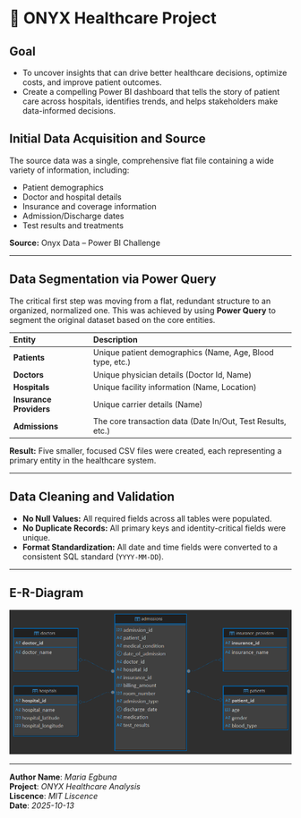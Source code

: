 # 🏥 ONYX Healthcare Project

## Goal

* To uncover insights that can drive better healthcare decisions, optimize costs, and improve patient outcomes.
* Create a compelling Power BI dashboard that tells the story of patient care across hospitals, identifies trends, and helps stakeholders make data-informed decisions.

## Initial Data Acquisition and Source

The source data was a single, comprehensive flat file containing a wide variety of information, including:

* Patient demographics
* Doctor and hospital details
* Insurance and coverage information
* Admission/Discharge dates
* Test results and treatments

**Source:** Onyx Data – Power BI Challenge

---

## Data Segmentation via Power Query

The critical first step was moving from a flat, redundant structure to an organized, normalized one. This was achieved by using **Power Query** to segment the original dataset based on the core entities.

| Entity | Description |
| :--- | :--- |
| **Patients** | Unique patient demographics (Name, Age, Blood type, etc.) |
| **Doctors** | Unique physician details (Doctor Id, Name) |
| **Hospitals** | Unique facility information (Name, Location) |
| **Insurance Providers** | Unique carrier details (Name) |
| **Admissions** | The core transaction data (Date In/Out, Test Results, etc.) |

**Result:** Five smaller, focused CSV files were created, each representing a primary entity in the healthcare system.

---

## Data Cleaning and Validation

* **No Null Values:** All required fields across all tables were populated.
* **No Duplicate Records:** All primary keys and identity-critical fields were unique.
* **Format Standardization:** All date and time fields were converted to a consistent SQL standard (`YYYY-MM-DD`).

---

## E-R-Diagram

![The Entity Relationship Diagram](<Images/HealthCare Database Schema.png>)

---

**Author Name**: *Maria Egbuna*     
**Project**: *ONYX Healthcare Analysis*    
**Liscence**: *MIT Liscence*    
**Date**: *2025-10-13*

